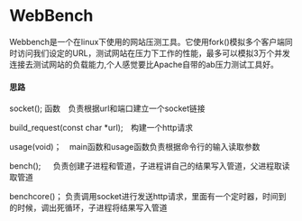 # WebBench

Webbench是一个在linux下使用的网站压测工具。它使用fork()模拟多个客户端同时访问我们设定的URL，测试网站在压力下工作的性能，最多可以模拟3万个并发连接去测试网站的负载能力,个人感觉要比Apache自带的ab压力测试工具好。

#### 思路

socket(); 函数　负责根据url和端口建立一个socket链接

build_request(const char *url);　构建一个http请求

usage(void)；　main函数和usage函数负责根据命令行的输入读取参数

bench(); 　 负责创建子进程和管道，子进程讲自己的结果写入管道，父进程取读取管道

benchcore()；  负责调用socket进行发送http请求，里面有一个定时器，时间到的时候，调出死循环，子进程将结果写入管道
